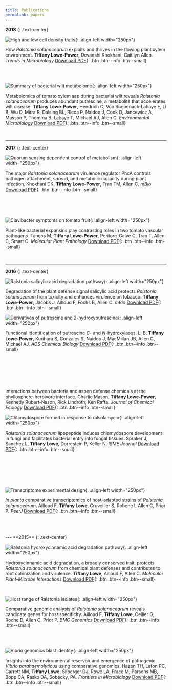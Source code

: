 ```yaml
---
title: Publications
permalink: papers
---
```


**2018**
{: .text-center}


![High and low cell density traits](/assets/papers/pub_ralstonia_trends_review_flow.png){: .align-left width="250px"}

How *Ralstonia solanacearum* exploits and thrives in the flowing plant xylem environment. **Tiffany Lowe-Power**, Devanshi Khokhani, Caitilyn Allen. *Trends in Microbiology* [Download PDF](/assets/papers/pub_ralstonia_trends_review_flow.pdf){: .btn .btn--info .btn--small}

<br><br>

![Summary of bacterial wilt metabolome](/assets/papers/pub_xylem_metabo_put.png){: .align-left width="250px"}

Metabolomics of tomato xylem sap during bacterial wilt reveals *Ralstonia solanacearum* produces abundant putrescine, a metabolite that accelerates wilt disease.
**Tiffany Lowe-Power**, Hendrich C, Von Roepenack-Lahaye E, Li B, Wu D, Mitra R, Dalsing BL, Ricca P, Naidoo J, Cook D, Jancewicz A, Masson P, Thomma B, Lahaye T, Michael AJ, Allen C. *Environmental Microbiology* [Download PDF](/assets/papers/pub_xylem_metabo_put.pdf){: .btn .btn--info .btn--small}

<br>

---
**2017**
{: .text-center}

![Quorum sensing dependent control of metabolism](/assets/papers/pub_phcA_transcriptome.png){: .align-left width="250px"}

The major *Ralstonia solanacearum* virulence regulator PhcA controls pathogen attachment, spread, and metabolic capacity during plant infection.
Khokhani DK, **Tiffany Lowe-Power**, Tran TM, Allen C. *mBio* [Download PDF](/assets/papers/pub_phcA_transcriptome.pdf){: .btn .btn--info .btn--small} 

<br><br><br>

![Clavibacter symptoms on tomato fruit](/assets/papers/pub_clavi_ralsto_expansins.png){: .align-left width="250px"}

Plant-like bacterial expansins play contrasting roles in two tomato vascular pathogens.
Tancos M, **Tiffany Lowe-Power**, Peritore-Galve C, Tran T, Allen C, Smart C. *Molecular Plant Pathology* [Download PDF](/assets/papers/pub_clavi_ralsto_expansins.pdf){: .btn .btn--info .btn--small}


<br>

---

**2016**
{: .text-center}

![Ralstonia salicylic acid degradation pathway](/assets/papers/pub_ralstonia_salicylic_deg.png){: .align-left width="250px"}

Degradation of the plant defense signal salicylic acid protects *Ralstonia solanacearum* from toxicity and enhances virulence on tobacco.
**Tiffany Lowe-Power**, Jacobs J, Ailloud F, Fochs B, Allen C. *mBio* [Download PDF](/assets/papers/pub_ralstonia_salicylic_deg.pdf){: .btn .btn--info .btn--small}



![Derivatives of putrescine and 2-hydroxyputrescine](/assets/papers/pub_hydroxy_putrescine.png){: .align-left width="250px"}

Functional identification of putrescine *C*- and *N*-hydroxylases.
Li B, **Tiffany Lowe-Power**, Kurihara S, Gonzales S, Naidoo J, MacMillan JB, Allen C, Michael AJ. *ACS Chemical Biology* [Download PDF](/assets/papers/pub_hydroxy_putrescine.pdf){: .btn .btn--info .btn--small}

<br><br><br><br><br>

Interactions between bacteria and aspen defense chemicals at the phyllosphere-herbivore interface.
Charlie Mason, **Tiffany Lowe-Power**, Kennedy Rubert-Nason, Rick Lindroth, Ken Raffa. *Journal of Chemical Ecology* [Download PDF](/assets/papers/pub_aspen_beetles_phenolics.pdf){: .btn .btn--info .btn--small}

![Chlamydospore formed in response to ralsolamycin](/assets/papers/pub_ralsolamycin_chlamydospores.png){: .align-left width="250px"}

*Ralstonia solanacearum* lipopeptide induces chlamydospore development in fungi and facilitates bacterial entry into fungal tissues.
Spraker J, Sanchez L, **Tiffany Lowe**, Dorrestein P, Keller N. *ISME Journal* [Download PDF](/assets/papers/pub_ralsolamycin_chlamydospores.pdf){: .btn .btn--info .btn--small}

<br>

<br><br><br>

![Transcriptome experimental design](/assets/papers/pub_ralsto_banana_moko_transcriptome.png){: .align-left width="250px"}

*In planta* comparative transcriptomics of host-adapted strains of *Ralstonia solanacearum*.
Ailloud F, **Tiffany Lowe**, Cruveiller S, Robene I, Allen C, Prior P. *PeerJ* [Download PDF](/assets/papers/pub_ralsto_banana_moko_transcriptome.pdf){: .btn .btn--info .btn--small}

<br>

<br>

<br>
---
**2015**
{: .text-center}

![Ralstonia hydroxycinnamic acid degradation pathway](/assets/papers/pub_ralstonia_hca_degradation.png){: .align-left width="250px"}

Hydroxycinnamic acid degradation, a broadly conserved trait, protects *Ralstonia solanacearum* from chemical plant defenses and contributes to root colonization and virulence.
**Tiffany Lowe**, Ailloud F, Allen C. *Molecular Plant-Microbe Interactions* [Download PDF](/assets/papers/pub_ralstonia_hca_degradation.pdf){: .btn .btn--info .btn--small}


<br>

![Host range of Ralstonia isolates](/assets/papers/pub_ralsto_banana_moko_genomics.gif){: .align-left width="250px"}

Comparative genomic analysis of *Ralstonia solanacearum* reveals candidate genes for host specificity.
Ailloud F, **Tiffany Lowe**, Cellier G, Roche D, Allen C, Prior P. *BMC Genomics* [Download PDF](/assets/papers/pub_ralsto_banana_moko_genomics.pdf){: .btn .btn--info .btn--small}

<br><br>

![Vibrio genomics blast identity](/assets/papers/pub_vibriopara_genomics.jpg){: .align-left width="250px"}

Insights into the environmental reservoir and emergence of pathogenic *Vibrio parahaemolyticus* using comparative genomics.
Hazen TH, Lafon PC, Garrett NM, **Tiffany Lowe**, Silberger DJ, Rowe LA, Frace M, Parsons MB, Bopp CA, Rasko DA, Sobecky, PA. *Frontiers in Microbiology* [Download PDF](/assets/papers/pub_vibriopara_genomics.pdf){: .btn .btn--info .btn--small}
